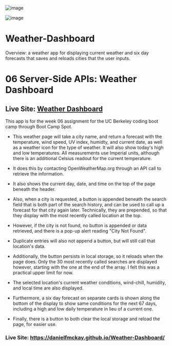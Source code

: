 ![image](https://user-images.githubusercontent.com/123746582/231445888-c008dfdf-9cbb-4df4-9ba4-d39e8b3e8c13.png)

![image](https://user-images.githubusercontent.com/123746582/231446126-b5ac4be3-1460-4559-9a02-1625b8bbc789.png)

# Weather-Dashboard

Overview: a weather app for displaying current weather and six day forecasts that saves and reloads cities that the user inputs.

# 06 Server-Side APIs: Weather Dashboard

## Live Site: [Weather Dashboard](https://danielfmckay.github.io/Weather-Dashboard/) 

This app is for the week 06 assignment for the UC Berkeley coding boot camp through Boot Camp Spot.

* This weather page will take a city name, and return a forecast with the temperature, wind speed, UV index, humidty, and current date, as well as a weather icon for the type of weather. It will also show today's high and low temperatures. All measurements use Imperial units, although there is an additional Celsius readout for the current temperature.

* It does this by contacting OpenWeatherMap.org through an API call to retrieve the information.

* It also shows the current day, date, and time on the top of the page beneath the header.

* Also, when a city is requested, a button is appended beneath the search field that is both part of the search history, and can be used to call up a forecast for that city again later. Technically, they are prepended, so that they display with the most recently called location at the top.

* However, if the city is not found, no button is appended or data retrieved, and there is a pop-up alert reading "City Not Found".

* Duplicate entries will also not append a button, but will still call that location's data.

* Additionally, the button persists in local storage, so it reloads when the page does. Only the 30 most recently called searches are displayed however, starting with the one at the end of the array. I felt this was a practical upper limit for now.

* The selected location's current weather conditions, wind-chill, humidity, and local time are also displayed.

* Furthermore, a six day forecast on separate cards is shown along the bottom of the display to show same conditions for the next 67 days, including a high and low daily temperature in lieu of a current one.

* Finally, there is a button to both clear the local storage and reload the page, for easier use.

### Live Site: https://danielfmckay.github.io/Weather-Dashboard/
